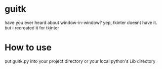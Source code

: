 # guitk
have you ever heard about window-in-window? yep, tkinter doesnt have it. but i recreated it for tkinter

# How to use
put guitk.py into your project directory or your local python's Lib directory 
